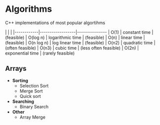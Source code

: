 # Algorithms
C++ implementations of most popular algortihms

|            |                  |
|------------|------------------|---------------
| O(1)       | constant time    | (feasible)
| O(log n)   | logarithmic time | (feasible)
| O(n)       | linear time      | (feasible)
| O(n log n) | log linear time  | (feasible)
| O(n2)      | quadratic time   | (often feasible)
| O(n3)      | cubic time       | (less often feasible)
| O(2n)      | exponential time | (rarely feasible)

## Arrays
- **Sorting**
  - Selection Sort 
  - Merge Sort
  - Quick sort
- **Searching**
  - Binary Search
- **Other**
  - Array Merge 


